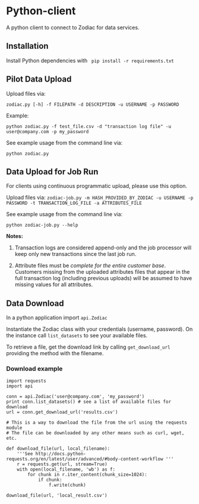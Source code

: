 # Python-client
A python client to connect to Zodiac for data services.

## Installation

Install Python dependencies with
` pip install -r requirements.txt`

## Pilot Data Upload

Upload files via:

`zodiac.py [-h] -f FILEPATH -d DESCRIPTION -u USERNAME -p PASSWORD`

Example:

 `python zodiac.py -f test_file.csv -d "transaction log file" -u user@company.com -p my_password`

See example usage from the command line via:

   `python zodiac.py`


## Data Upload for Job Run

For clients using continuous programmatic upload, please use this option.

Upload files via:
 `zodiac-job.py -m HASH_PROVIDED_BY_ZODIAC -u USERNAME -p PASSWORD -t TRANSACTION_LOG_FILE -a ATTRIBUTES_FILE`

See example usage from the command line via:

`python zodiac-job.py --help`

**Notes:**

1. Transaction logs are considered append-only and the job processor will keep only new transactions since the last job run.

2. Attribute files must be _complete for the entire customer base_. Customers missing from the uploaded attributes files that appear in the full transaction log (including previous uploads) will be assumed to have missing values for all attributes.

## Data Download

In a python application import
`api.Zodiac`

Instantiate the Zodiac class with your credentials (username, password).  On the instance call `list_datasets` to see your available files.

To retrieve a file, get the download link by calling `get_download_url` providing the method with the filename.

### Download example

```
import requests
import api

conn = api.Zodiac('user@company.com', 'my_password')
print conn.list_datasets() # see a list of available files for download
url = conn.get_download_url('results.csv')

# This is a way to download the file from the url using the requests module
# The file can be downloaded by any other means such as curl, wget, etc.

def download_file(url, local_filename):
    '''See http://docs.python-requests.org/en/latest/user/advanced/#body-content-workflow '''
    r = requests.get(url, stream=True)
    with open(local_filename, 'wb') as f:
        for chunk in r.iter_content(chunk_size=1024):
            if chunk:
                f.write(chunk)

download_file(url, 'local_result.csv')
```

